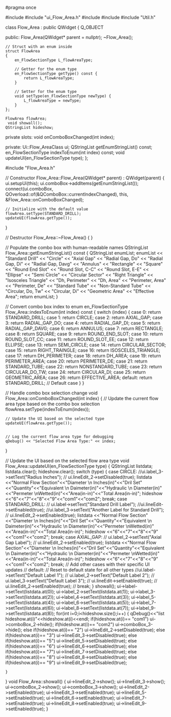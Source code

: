 #pragma once

#include <QWidget>
#include "ui_Flow_Area.h"
#include <QStringList>
#include <QDebug>
#include "Util.h"  

class Flow_Area : public QWidget
{
    Q_OBJECT

public:
    Flow_Area(QWidget* parent = nullptr);
    ~Flow_Area();

    // Struct with an enum inside
    struct FlowArea
    {
        en_FlowSectionType L_flowAreaType;

        // Getter for the enum type
        en_FlowSectionType getType() const {
            return L_flowAreaType;
        }

        // Setter for the enum type
        void setType(en_FlowSectionType newType) {
            L_flowAreaType = newType;
        }
    };

    FlowArea flowArea;
     void showall();
    QStringList hideshow;

private slots:
    void onComboBoxChanged(int index);

private:
    Ui::Flow_AreaClass ui;
    QStringList getEnumStringList() const;
    en_FlowSectionType indexToEnum(int index) const;
    void updateUI(en_FlowSectionType type);
};

















#include "Flow_Area.h"

// Constructor
Flow_Area::Flow_Area(QWidget* parent)
    : QWidget(parent)
{
    ui.setupUi(this);
    ui.comboBox->addItems(getEnumStringList());
    connect(ui.comboBox, QOverload<int>::of(&QComboBox::currentIndexChanged), this, &Flow_Area::onComboBoxChanged);

    // Initialize with the default value
    flowArea.setType(STANDARD_DRILL);
    updateUI(flowArea.getType());
}

// Destructor
Flow_Area::~Flow_Area()
{
}

// Populate the combo box with human-readable names
QStringList Flow_Area::getEnumStringList() const
{
    QStringList enumList;
    enumList << "Standard Drill" << "Circle" << "Axial Gap" << "Radial Gap, Do" << "Radial Gap, Di"
        << "Radial Gap, Davg" << "Annulus" << "Rectangle" << "Square" << "Round End Slot"
        << "Round Slot, C-C" << "Round Slot, E-E" << "Ellipse" << "Semi Circle" << "Circular Sector"
        << "Right Triangle" << "Isosceles Triangle" << "Dh, Perimeter" << "Dh, Area"
        << "Perimeter, Area" << "Perimeter, De" << "Standard Tube" << "Non-Standard Tube"
        << "Circular, Do, Tw" << "Circular, Di" << "Geometric Area" << "Effective Area";
    return enumList;
}

// Convert combo box index to enum
en_FlowSectionType Flow_Area::indexToEnum(int index) const
{
    switch (index) {
    case 0: return STANDARD_DRILL;
    case 1: return CIRCLE;
    case 2: return AXIAL_GAP;
    case 3: return RADIAL_GAP_DO;
    case 4: return RADIAL_GAP_DI;
    case 5: return RADIAL_GAP_DAVG;
    case 6: return ANNULUS;
    case 7: return RECTANGLE;
    case 8: return SQUARE;
    case 9: return ROUND_END_SLOT;
    case 10: return ROUND_SLOT_CC;
    case 11: return ROUND_SLOT_EE;
    case 12: return ELLIPSE;
    case 13: return SEMI_CIRCLE;
    case 14: return CIRCULAR_SECTOR;
    case 15: return RIGHT_TRAINGLE;
    case 16: return ISOSCELES_TRIANGLE;
    case 17: return DH_PERIMETER;
    case 18: return DH_AREA;
    case 19: return PERIMETER_AREA;
    case 20: return PERIMETER_DE;
    case 21: return STANDARD_TUBE;
    case 22: return NONSTANDARD_TUBE;
    case 23: return CIRCULAR_DO_TW;
    case 24: return CIRCULAR_DI;
    case 25: return GEOMETRIC_AREA;
    case 26: return EFFECTIVE_AREA;
    default: return STANDARD_DRILL; // Default case
    }
}

// Handle combo box selection change
void Flow_Area::onComboBoxChanged(int index)
{
    // Update the current flow area type based on the combo box selection
    flowArea.setType(indexToEnum(index));

    // Update the UI based on the selected type
    updateUI(flowArea.getType());
    

    // Log the current flow area type for debugging
    qDebug() << "Selected Flow Area Type:" << index;
}

// Update the UI based on the selected flow area type
void Flow_Area::updateUI(en_FlowSectionType type)
{
    QStringList listdata;
    listdata.clear();
    hideshow.clear();
    switch (type) {
    case CIRCLE:
        //ui.label_3->setText("Radius Inches");
       // ui.lineEdit_2->setDisabled(true);
 listdata <<"Normal Flow Section"<<"Diameter \n Inches(in)"<<"Dril Set"<<"Quantity"<<"Equivalent \n Daimeter(in)"<<"Hydraulic \n Diameter(in)"<<"Permeter \nWetted(in)"<<"Area(in-in)"<<"Total Area(in-in)";
        hideshow <<"6"<<"7"<<"8"<<"9"<<"com1"<<"com2";
        break;
    case STANDARD_DRILL:
       // ui.label->setText("Standard Drill Label");
        //ui.lineEdit->setEnabled(true);
        //ui.label_3->setText("Another Label for Standard Drill");
       // ui.lineEdit_2->setEnabled(true);
        listdata <<"Normal Flow Section"<<"Diameter \n Inches(in)"<<"Dril Set"<<"Quantity"<<"Equivalent \n Daimeter(in)"<<"Hydraulic \n Diameter(in)"<<"Permeter \nWetted(in)"<<"Area(in-in)"<<"Total Area(in-in)";
        hideshow <<"6"<<"7"<<"8"<<"9"<<"com1"<<"com2";
        break;
    case AXIAL_GAP:
       // ui.label_2->setText("Axial Gap Label");
       // ui.lineEdit_2->setEnabled(true);
        listdata <<"Normal Flow Section"<<"Diameter \n Inches(in)"<<"Dril Set"<<"Quantity"<<"Equivalent \n Daimeter(in)"<<"Hydraulic \n Diameter(in)"<<"Permeter \nWetted(in)"<<"Area(in-in)"<<"Total Area(in-in)";
        hideshow <<"6"<<"7"<<"8"<<"9"<<"com1"<<"com2";
        break;
        // Add other cases with their specific UI updates
   // default:
        // Reset to default state for all other types
        //ui.label->setText("Default Label 1");
      //  ui.label_2->setText("Default Label 2");
       // ui.label_3->setText("Default Label 3");
       // ui.lineEdit->setEnabled(true);
       // ui.lineEdit_2->setEnabled(true);
       // break;
    }
     showall();
     ui->label->setText(listdata.at(0));
    ui->label_2->setText(listdata.at(1));
    ui->label_3->setText(listdata.at(2));
    ui->label_4->setText(listdata.at(3));
    ui->label_5->setText(listdata.at(4));
    ui->label_6->setText(listdata.at(5));
    ui->label_7->setText(listdata.at(6));
    ui->label_8->setText(listdata.at(7));
    ui->label_9->setText(listdata.at(8));
    for(int i=0;i<hideshow.size();i++)
    {
        qDebug()<<"list hideshow.at(i)"<<hideshow.at(i)<<endl;
        if(hideshow.at(i)== "com1")
         ui->comboBox_2->hide();
        if(hideshow.at(i)== "com2")
         ui->comboBox_3->hide();
        else if(hideshow.at(i)== "2")
            ui->lineEdit_2->setDisabled(true);
        else if(hideshow.at(i)== "3")
            ui->lineEdit_3->setDisabled(true);
        else if(hideshow.at(i)== "5")
            ui->lineEdit_5->setDisabled(true);
        else if(hideshow.at(i)== "6")
            ui->lineEdit_6->setDisabled(true);
        else if(hideshow.at(i)== "7")
            ui->lineEdit_7->setDisabled(true);
        else if(hideshow.at(i)== "8")
            ui->lineEdit_8->setDisabled(true);
        else if(hideshow.at(i)== "9")
            ui->lineEdit_9->setDisabled(true);

    }

}
void Flow_Area::showall()
{
    ui->lineEdit_2->show();
    ui->lineEdit_3->show();
    ui->comboBox_2->show();
    ui->comboBox_3->show();
    ui->lineEdit_2->setEnabled(true);
    ui->lineEdit_3->setEnabled(true);
    ui->lineEdit_5->setEnabled(true);
    ui->lineEdit_6->setEnabled(true);
    ui->lineEdit_7->setEnabled(true);
    ui->lineEdit_8->setEnabled(true);
    ui->lineEdit_9->setEnabled(true);
}
